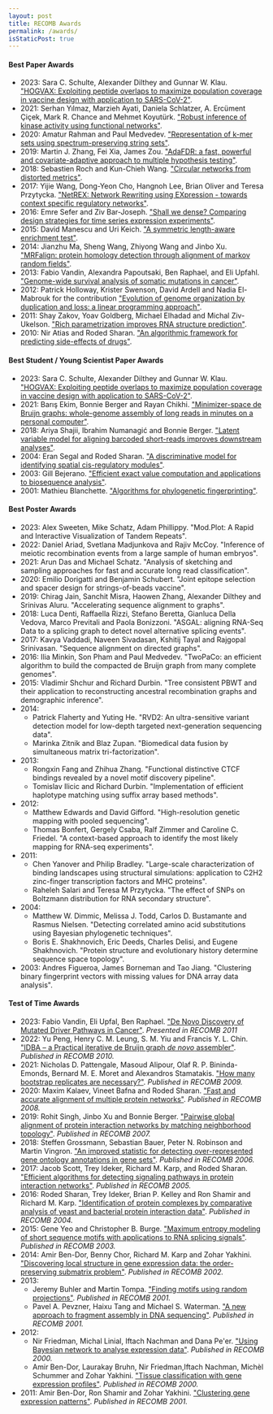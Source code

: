 ```yaml
---
layout: post
title: RECOMB Awards
permalink: /awards/
isStaticPost: true
---
```


 
#### Best Paper Awards

*   2023: Sara C. Schulte, Alexander Dilthey and Gunnar W. Klau. ["HOGVAX: Exploiting peptide overlaps to maximize population coverage in vaccine design with application to SARS-CoV-2"](https://www.biorxiv.org/content/10.1101/2023.01.09.523288v1).
*   2021: Serhan Yılmaz, Marzieh Ayati, Daniela Schlatzer, A. Ercüment Çiçek, Mark R. Chance and Mehmet Koyutürk. ["Robust inference of kinase activity using functional networks"](https://www.nature.com/articles/s41467-021-21211-6).
*   2020: Amatur Rahman and Paul Medvedev. ["Representation of k-mer sets using spectrum-preserving string sets"](https://www.liebertpub.com/doi/10.1089/cmb.2020.043).
*   2019: Martin J. Zhang, Fei Xia, James Zou. ["AdaFDR: a fast, powerful and covariate-adaptive approach to multiple hypothesis testing"](https://www.nature.com/articles/s41467-019-11247-0).
*   2018: Sebastien Roch and Kun-Chieh Wang. ["Circular networks from distorted metrics"](https://link.springer.com/chapter/10.1007/978-3-319-89929-9_11).
*   2017: Yijie Wang, Dong-Yeon Cho, Hangnoh Lee, Brian Oliver and Teresa Przytycka. ["NetREX: Network Rewriting using EXpression - towards context specific regulatory networks"](https://www.nature.com/articles/s41467-018-06382-z).
*   2016: Emre Sefer and Ziv Bar-Joseph. ["Shall we dense? Comparing design strategies for time series expression experiments"](https://www.sciencedirect.com/science/article/pii/S2405471216302125).
*   2015: David Manescu and Uri Keich. ["A symmetric length-aware enrichment test"](https://link.springer.com/chapter/10.1007/978-3-319-16706-0_23).
*   2014: Jianzhu Ma, Sheng Wang, Zhiyong Wang and Jinbo Xu. ["MRFalign: protein homology detection through alignment of markov random fields"](https://journals.plos.org/ploscompbiol/article?id=10.1371/journal.pcbi.1003500).
*   2013: Fabio Vandin, Alexandra Papoutsaki, Ben Raphael, and Eli Upfahl. ["Genome-wide survival analysis of somatic mutations in cancer"](https://link.springer.com/chapter/10.1007/978-3-642-37195-0_26).
*   2012: Patrick Holloway, Krister Swenson, David Ardell and Nadia El-Mabrouk for the contribution ["Evolution of genome organization by duplication and loss: a linear programming approach"](https://link.springer.com/chapter/10.1007/978-3-642-29627-7_10).
*   2011: Shay Zakov, Yoav Goldberg, Michael Elhadad and Michal Ziv-Ukelson. ["Rich parametrization improves RNA structure prediction"](https://www.liebertpub.com/doi/10.1089/cmb.2011.0184).
*   2010: Nir Atias and Roded Sharan. ["An algorithmic framework for predicting side-effects of drugs"](https://link.springer.com/chapter/10.1007/978-3-642-12683-3_1).

#### Best Student / Young Scientist Paper Awards

*   2023: Sara C. Schulte, Alexander Dilthey and Gunnar W. Klau. ["HOGVAX: Exploiting peptide overlaps to maximize population coverage in vaccine design with application to SARS-CoV-2"](https://www.biorxiv.org/content/10.1101/2023.01.09.523288v1).
*   2021: Barış Ekim, Bonnie Berger and Rayan Chikhi. ["Minimizer-space de Bruijn graphs: whole-genome assembly of long reads in minutes on a personal computer"](https://www.sciencedirect.com/science/article/pii/S240547122100332X).
*   2018: Ariya Shajii, Ibrahim Numanagić and Bonnie Berger. ["Latent variable model for aligning barcoded short-reads improves downstream analyses"](https://www.sciencedirect.com/science/article/pii/S2405471218302849).
*   2004: Eran Segal and Roded Sharan. ["A discriminative model for identifying spatial cis-regulatory modules"](https://dl.acm.org/doi/10.1145/974614.974634).
*   2003: Gill Bejerano. ["Efficient exact value computation and applications to biosequence analysis"](https://dl.acm.org/doi/10.1145/640075.640080).
*   2001: Mathieu Blanchette. ["Algorithms for phylogenetic fingerprinting"](https://dl.acm.org/doi/10.1145/369133.369170).

#### Best Poster Awards

*   2023: Alex Sweeten, Mike Schatz, Adam Phillippy. "Mod.Plot: A Rapid and Interactive Visualization of Tandem Repeats".
*   2022: Daniel Ariad, Svetlana Madjunkova and Rajiv McCoy. "Inference of meiotic recombination events from a large sample of human embryos".
*   2021: Arun Das and Michael Schatz. "Analysis of sketching and sampling approaches for fast and accurate long read classification".
*   2020: Emilio Dorigatti and Benjamin Schubert. "Joint epitope selection and spacer design for strings-of-beads vaccine".
*   2019: Chirag Jain, Sanchit Misra, Haowen Zhang, Alexander Dilthey and Srinivas Aluru. "Accelerating sequence alignment to graphs".
*   2018: Luca Denti, Raffaella Rizzi, Stefano Beretta, Gianluca Della Vedova, Marco Previtali and Paola Bonizzoni. "ASGAL: aligning RNA-Seq Data to a splicing graph to detect novel alternative splicing events".
*   2017: Kavya Vaddadi, Naveen Sivadasan, Kshitij Tayal and Rajgopal Srinivasan. "Sequence alignment on directed graphs".
*   2016: Ilia Minkin, Son Pham and Paul Medvedev. "TwoPaCo: an efficient algorithm to build the compacted de Bruijn graph from many complete genomes".
*   2015: Vladimir Shchur and Richard Durbin. "Tree consistent PBWT and their application to reconstructing ancestral recombination graphs and demographic inference".
*   2014:
    *   Patrick Flaherty and Yuting He. "RVD2: An ultra-sensitive variant detection model for low-depth targeted next-generation sequencing data".
    *   Marinka Zitnik and Blaz Zupan. "Biomedical data fusion by simultaneous matrix tri-factorization".
*   2013:
    *   Rongxin Fang and Zhihua Zhang. "Functional distinctive CTCF bindings revealed by a novel motif discovery pipeline".
    *   Tomislav Ilicic and Richard Durbin. "Implementation of efficient haplotype matching using suffix array based methods".
*   2012:
    *   Matthew Edwards and David Gifford. "High-resolution genetic mapping with pooled sequencing".
    *   Thomas Bonfert, Gergely Csaba, Ralf Zimmer and Caroline C. Friedel. "A context-based approach to identify the most likely mapping for RNA-seq experiments".
*   2011:
    *   Chen Yanover and Philip Bradley. "Large-scale characterization of binding landscapes using structural simulations: application to C2H2 zinc-finger transcription factors and MHC proteins".
    *   Raheleh Salari and Teresa M Przytycka. "The effect of SNPs on Boltzmann distribution for RNA secondary structure".
*   2004: 
    *   Matthew W. Dimmic, Melissa J. Todd, Carlos D. Bustamante and Rasmus Nielsen. "Detecting correlated amino acid substitutions using Bayesian phylogenetic techniques".
    *   Boris E. Shakhnovich, Eric Deeds, Charles Delisi, and Eugene Shakhnovich. "Protein structure and evolutionary history determine sequence space topology".
*   2003: Andres Figueroa, James Borneman and Tao Jiang. "Clustering binary fingerprint vectors with missing values for DNA array data analysis".


#### Test of Time Awards

*   2023: Fabio Vandin, Eli Upfal, Ben Raphael. ["De Novo Discovery of Mutated Driver Pathways in Cancer"](https://link.springer.com/chapter/10.1007/978-3-642-20036-6_44). _Presented in RECOMB 2011_
*   2022: Yu Peng, Henry C. M. Leung, S. M. Yiu and Francis Y. L. Chin. ["IDBA – a Practical iterative de Bruijn graph _de novo_ assembler"](https://link.springer.com/chapter/10.1007/978-3-642-12683-3_28). _Published in RECOMB 2010._
*   2021: Nicholas D. Pattengale, Masoud Alipour, Olaf R. P. Bininda-Emonds, Bernard M. E. Moret and Alexandros Stamatakis. ["How many bootstrap replicates are necessary?"](https://link.springer.com/chapter/10.1007/978-3-642-02008-7_13). _Published in RECOMB 2009._
*   2020: Maxim Kalaev, Vineet Bafna and Roded Sharan. ["Fast and accurate alignment of multiple protein networks"](https://link.springer.com/chapter/10.1007/978-3-540-78839-3_21). _Published in RECOMB 2008._
*   2019: Rohit Singh, Jinbo Xu and Bonnie Berger. ["Pairwise global alignment of protein interaction networks by matching neighborhood topology"](https://link.springer.com/chapter/10.1007/978-3-540-71681-5_2). _Published in RECOMB 2007._
*   2018: Steffen Grossmann, Sebastian Bauer, Peter N. Robinson and Martin Vingron. ["An improved statistic for detecting over-represented gene ontology annotations in gene sets"](https://link.springer.com/chapter/10.1007/11732990_9). _Published in RECOMB 2006._
*   2017: Jacob Scott, Trey Ideker, Richard M. Karp, and Roded Sharan. ["Efficient algorithms for detecting signaling pathways in protein interaction networks"](https://link.springer.com/chapter/10.1007/11415770_1). _Published in RECOMB 2005._
*   2016: Roded Sharan, Trey Ideker, Brian P. Kelley and Ron Shamir and Richard M. Karp. ["Identification of protein complexes by comparative analysis of yeast and bacterial protein interaction data"](https://dl.acm.org/doi/10.1145/974614.974652). _Published in RECOMB 2004._
*   2015: Gene Yeo and Christopher B. Burge. ["Maximum entropy modeling of short sequence motifs with applications to RNA splicing signals"](https://dl.acm.org/doi/10.1145/640075.640118). _Published in RECOMB 2003._
*   2014: Amir Ben-Dor, Benny Chor, Richard M. Karp and Zohar Yakhini. ["Discovering local structure in gene expression data: the order-preserving submatrix problem"](https://dl.acm.org/doi/10.1145/565196.565203). _Published in RECOMB 2002._
*   2013:
    *   Jeremy Buhler and Martin Tompa. ["Finding motifs using random projections"](https://dl.acm.org/doi/10.1145/369133.369172). _Published in RECOMB 2001._
    *   Pavel A. Pevzner, Haixu Tang and Michael S. Waterman. ["A new approach to fragment assembly in DNA sequencing"](https://dl.acm.org/doi/10.1145/369133.369230). _Published in RECOMB 2001._
*   2012:
    *   Nir Friedman, Michal Linial, Iftach Nachman and Dana Pe'er. ["Using Bayesian network to analyse expression data"](https://dl.acm.org/doi/10.1145/332306.332355). _Published in RECOMB 2000._
    *   Amir Ben-Dor, Laurakay Bruhn, Nir Friedman,Iftach Nachman, Michèl Schummer and Zohar Yakhini. ["Tissue classification with gene expression profiles"](https://dl.acm.org/doi/10.1145/332306.332328). _Published in RECOMB 2000._
*   2011: Amir Ben-Dor, Ron Shamir and Zohar Yakhini. ["Clustering gene expression patterns"](https://dl.acm.org/doi/10.1145/369133.369167). _Published in RECOMB 2001._
